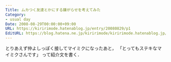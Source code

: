 ```yaml
---
Title: ムカつく友達とかにする嫌がらせを考えてみた
Category:
- usual day
Date: 2008-08-29T00:00:00+09:00
URL: https://kiririmode.hatenablog.jp/entry/20080829/p1
EditURL: https://blog.hatena.ne.jp/kiririmode/kiririmode.hatenablog.jp/atom/entry/8454420450078214273
---
```



とりあえず仲よしっぽく接してマイミクになったあと，
「とってもステキなマイミクさんです」
って紹介文を書く．
